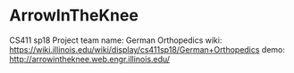 # ArrowInTheKnee
CS411 sp18 Project
team name: German Orthopedics
wiki: https://wiki.illinois.edu/wiki/display/cs411sp18/German+Orthopedics
demo: http://arrowintheknee.web.engr.illinois.edu/

